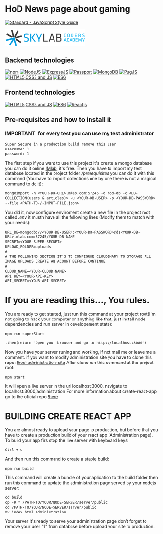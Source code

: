 # HoD News page about gaming
[![Standard - JavaScript Style Guide](https://img.shields.io/badge/code_style-standard-brightgreen.svg)](http://standardjs.com/)

![Skylab](https://github.com/Iggy-Codes/logo-images/blob/master/logos/skylab-56.png)
## Backend technologies
[![npm](https://github.com/oscmedgon/logo-images/blob/master/logos/npm.png)](https://www.npmjs.com)
[![NodeJS](https://github.com/oscmedgon/logo-images/blob/master/logos/nodejs.png)](https://nodejs.org)
[![ExpressJS](https://github.com/oscmedgon/logo-images/blob/master/logos/expressjs.png)](http://www.expressjs.com)
[![Passport](https://github.com/oscmedgon/logo-images/blob/master/logos/passport.png)](http://www.passportjs.org)
[![MongoDB](https://github.com/oscmedgon/logo-images/blob/master/logos/mongodb.png)](https://www.mongodb.com)
[![PugJS](https://github.com/oscmedgon/logo-images/blob/master/logos/pug.png)](http://www.pugjs.org)
[![HTML5,CSS3 and JS](https://github.com/FransLopez/logo-images/blob/master/logos/html5-css3-js.png)](http://www.w3.org/)
[![ES6](https://github.com/oscmedgon/logo-images/blob/master/logos/es6.png)](http://www.ecma-international.org/ecma-262/6.0/)

## Frontend technologies
[![HTML5,CSS3 and JS](https://github.com/FransLopez/logo-images/blob/master/logos/html5-css3-js.png)](http://www.w3.org/)
[![ES6](https://github.com/oscmedgon/logo-images/blob/master/logos/es6.png)](http://www.ecma-international.org/ecma-262/6.0/)
[![Reactjs](https://video-react.js.org/assets/logo.png)](https://reactjs.org/)


## Pre-requisites and how to install it
### IMPORTANT! for every test you can use my test administrator
```
Super Secure in a production build remove this user
username: 1
password: 1
```

The first step if you want to use this project it's create a mongo database you can do it online [!Mlab](https://mlab.com), it's free.
Then you have to import my test database located in the project folder */prerequisites* you can do it with this command (You have to import collections one by one there is not a magical command to do it):

```
mongoimport -h <YOUR-DB-URL>.mlab.com:57245 -d hod-db -c <DB-COLLECTION(users & articles)> -u <YOUR-DB-USER> -p <YOUR-DB-PASSWORD> --file <PATH-TO-/-INPUT-FILE.json>
```
You did it, now configure enviroment create a new file in the project root called *.env* it musth have all the following lines (Modify them to match with your needs):
```
URL_DB=mongodb://<YOUR-DB-USER>:<YOUR-DB-PASSWORD>@ds<YOUR-DB-URL>.mlab.com:57245/YOUR-DB-NAME
SECRET=<YOUR-SUPER-SECRET>
UPLOAD_FOLDER=uploads
#
# THE FOLLOWING SECTION IT'S TO CONFIGURE CLOUDINARY TO STORAGE ALL IMAGE UPLOADS CREATE AN ACOUNT BEFORE CONTINUE
#
CLOUD_NAME=<YOUR-CLOUD-NAME>
API_KEY=<YOUR-API-KEY>
API_SECRET=<YOUR-API-SECRET>

```
# If you are reading this..., You rules.
You are ready to get started, just run this command at your project root(I'm not going to hack your computer or anything like that, just install node dependencies and run server in developement state):
```
npm run superStart
```
```
.then(return 'Open your brouser and go to http://localhost:8080')
```

Now you have your server runing and working, if not mail me or leave me a comment.
if you want to modify administration site you have to clone this repo:
[!hod-administration-site](https://github.com/oscmedgon/hod-administration-page-react)
After clone run this command at the project root:
```
npm start
```
It will open a live server in the url localhost:3000, navigate to localhost:3000/administration
For more information about create-react-app go to the oficial repo [!here](https://github.com/facebookincubator/create-react-app)

# BUILDING CREATE REACT APP
You are almost ready to upload your page to production, but before that you have to create a production build of your react app (Administration page).
To build your app firs stop the live server with keyboard keys:
```
Ctrl + c
```
And then run this command to create a stable build:
```
npm run build
```
This command will create a bundle of your aplication to the build folder then run this command to update the administration page served by your nodejs server:
```
cd build
cp -R * /PATH-TO/YOUR/NODE-SERVER/server/public
cd /PATH-TO/YOUR/NODE-SERVER/server/public
mv index.html administration
```
Your server it's ready to serve your administration page don't forget to remove your user "1" from database before upload your site to production.
